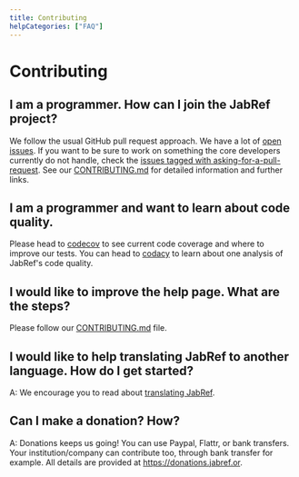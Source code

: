 ```yaml
---
title: Contributing
helpCategories: ["FAQ"]
---
```


# Contributing

## I am a programmer. How can I join the JabRef project?

We follow the usual GitHub pull request approach.
We have a lot of [open issues](https://github.com/JabRef/jabref/issues).
If you want to be sure to work on something the core developers currently do not handle, check the [issues tagged with asking-for-a-pull-request](https://github.com/JabRef/jabref/labels/asking-for-a-pull-request).
See our [CONTRIBUTING.md](https://github.com/JabRef/jabref/blob/master/CONTRIBUTING.md) for detailed information and further links.

## I am a programmer and want to learn about code quality.

Please head to [codecov](https://codecov.io/github/JabRef/jabref) to see current code coverage and where to improve our tests.
You can head to [codacy](https://www.codacy.com/app/simonharrer/jabref/dashboard) to learn about one analysis of JabRef's code quality.

## I would like to improve the help page. What are the steps?

Please follow our [CONTRIBUTING.md](https://github.com/JabRef/help.jabref.org/blob/gh-pages/CONTRIBUTING.md) file.

## I would like to help translating JabRef to another language. How do I get started?

A: We encourage you to read about [translating JabRef](TranslatingGUI).

## Can I make a donation? How?

A: Donations keeps us going! You can use Paypal, Flattr, or bank transfers.
Your institution/company can contribute too, through bank transfer for example.
All details are provided at <https://donations.jabref.or>.

